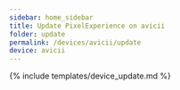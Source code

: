 ```yaml
---
sidebar: home_sidebar
title: Update PixelExperience on avicii
folder: update
permalink: /devices/avicii/update
device: avicii
---
```

{% include templates/device_update.md %}
